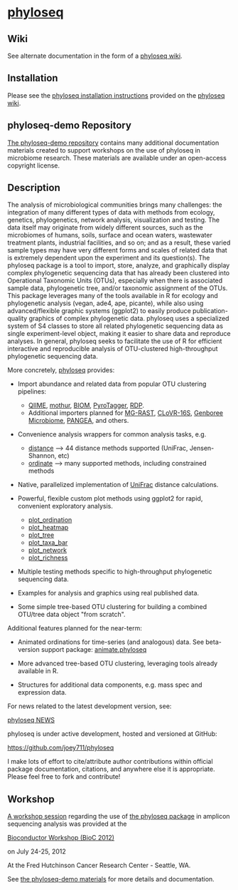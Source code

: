 # [phyloseq](http://joey711.github.com/phyloseq/)

## Wiki
See alternate documentation in the form of a [phyloseq wiki](https://github.com/joey711/phyloseq/wiki).

## Installation
Please see the [phyloseq installation instructions](http://joey711.github.com/phyloseq/Installation) provided on the [phyloseq wiki](https://github.com/joey711/phyloseq/wiki).

## phyloseq-demo Repository
[The phyloseq-demo repository](https://github.com/joey711/phyloseq-demo) contains many additional documentation materials created to support workshops on the use of phyloseq in microbiome research. These materials are available under an open-access copyright license.

## Description

The analysis of microbiological communities brings many challenges: the integration of many different types of data with methods from ecology, genetics, phylogenetics, network analysis, visualization and testing. The data itself may originate from widely different sources, such as the microbiomes of humans, soils, surface and ocean waters, wastewater treatment plants, industrial facilities, and so on; and as a result, these varied sample types may have very different forms and scales of related data that is extremely dependent upon the experiment and its question(s). The phyloseq package is a tool to import, store, analyze, and graphically display complex phylogenetic sequencing data that has already been clustered into Operational Taxonomic Units (OTUs), especially when there is associated sample data, phylogenetic tree, and/or taxonomic assignment of the OTUs. This package leverages many of the tools available in R for ecology and phylogenetic analysis (vegan, ade4, ape, picante), while also using advanced/flexible graphic systems (ggplot2) to easily produce publication-quality graphics of complex phylogenetic data. phyloseq uses a specialized system of S4 classes to store all related phylogenetic sequencing data as single experiment-level object, making it easier to share data and reproduce analyses. In general, phyloseq seeks to facilitate the use of R for efficient interactive and reproducible analysis of OTU-clustered high-throughput phylogenetic sequencing data.

More concretely, [phyloseq](http://joey711.github.com/phyloseq/) provides:

 * Import abundance and related data from popular OTU clustering pipelines:
	- [QIIME](http://qiime.org/), [mothur](http://www.mothur.org/), [BIOM](http://www.qiime.org/svn_documentation/documentation/biom_format.html), [PyroTagger](http://pyrotagger.jgi-psf.org/cgi-bin/index.pl), [RDP](http://pyro.cme.msu.edu/). 
 	- Additional importers planned for [MG-RAST](http://metagenomics.anl.gov/), [CLoVR-16S](http://clovr.org/methods/clovr-16s/), [Genboree Microbiome](http://genboree.org/theCommons/projects/pub-gen-microbiome), [PANGEA](http://www.microgator.org/pangea/), and others.

 * Convenience analysis wrappers for common analysis tasks, e.g.
	- [distance](http://joey711.github.com/phyloseq/distance)  --> 44 distance methods supported (UniFrac, Jensen-Shannon, etc)
	- [ordinate](http://joey711.github.com/phyloseq/ordinate)  --> many supported methods, including constrained methods

 * Native, parallelized implementation of [UniFrac](http://joey711.github.com/phyloseq/Fast-Parallel-UniFrac) distance calculations.

 * Powerful, flexible custom plot methods using ggplot2 for rapid, convenient exploratory analysis.
	- [plot_ordination](http://joey711.github.com/phyloseq/plot_ordination-examples)
	- [plot_heatmap](http://joey711.github.com/phyloseq/plot_heatmap-examples)
	- [plot_tree](http://joey711.github.com/phyloseq/plot_tree-examples)
	- [plot_taxa_bar](http://joey711.github.com/phyloseq/plot_bar-examples)
	- [plot_network](http://joey711.github.com/phyloseq/plot_network-examples)
	- [plot_richness](http://joey711.github.com/phyloseq/plot_richness-examples)

 * Multiple testing methods specific to high-throughput phylogenetic sequencing data.

 * Examples for analysis and graphics using real published data.

 * Some simple tree-based OTU clustering for building a combined OTU/tree data object "from scratch".

Additional features planned for the near-term:

 * Animated ordinations for time-series (and analogous) data.
	See beta-version support package: [animate.phyloseq](https://github.com/joey711/animate.phyloseq)

 * More advanced tree-based OTU clustering, leveraging tools already available in R.

 * Structures for additional data components, e.g. mass spec and expression data.

For news related to the latest development version, see:

[phyloseq NEWS](https://github.com/joey711/phyloseq/blob/master/inst/NEWS)

phyloseq is under active development, hosted and versioned at GitHub:

https://github.com/joey711/phyloseq

I make lots of effort to cite/attribute author contributions within official package documentation, citations, and anywhere else it is appropriate. Please feel free to fork and contribute!

## Workshop
[A workshop session](https://secure.bioconductor.org/BioC2012/labs.php) regarding the use of [the phyloseq package](http://joey711.github.com/phyloseq/) in amplicon sequencing analysis was provided at the

[Bioconductor Workshop (BioC 2012)](https://secure.bioconductor.org/BioC2012/)

on July 24-25, 2012 

At the Fred Hutchinson Cancer Research Center - Seattle, WA.

See [the phyloseq-demo materials](https://github.com/joey711/phyloseq-demo) for more details and documentation. 